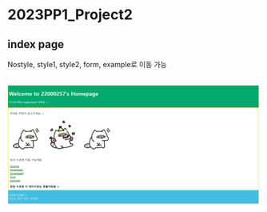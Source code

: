 # 2023PP1_Project2

<h2>index page</h2>
<p>Nostyle, style1, style2, form, example로 이동 가능</p><br>
<img src = "./imagefile\screenshot1.png">
